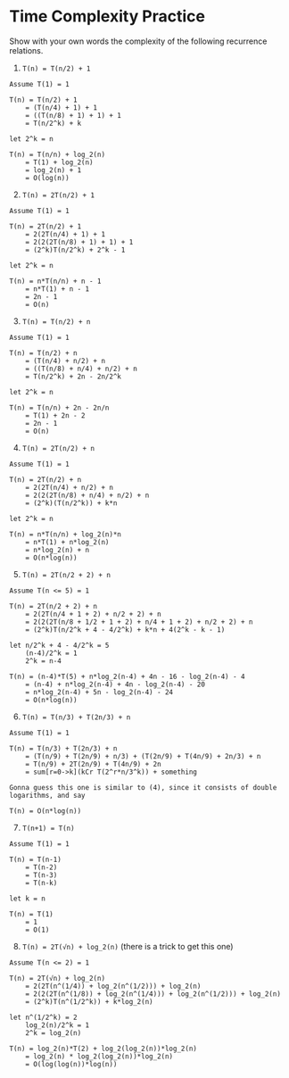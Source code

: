 # Time Complexity Practice

Show with your own words the complexity of the following recurrence relations.

1. `T(n) = T(n/2) + 1`

```
Assume T(1) = 1

T(n) = T(n/2) + 1
    = (T(n/4) + 1) + 1
    = ((T(n/8) + 1) + 1) + 1
    = T(n/2^k) + k

let 2^k = n

T(n) = T(n/n) + log_2(n)
    = T(1) + log_2(n)
    = log_2(n) + 1
    = O(log(n))
```

2. `T(n) = 2T(n/2) + 1`

```
Assume T(1) = 1

T(n) = 2T(n/2) + 1
    = 2(2T(n/4) + 1) + 1
    = 2(2(2T(n/8) + 1) + 1) + 1
    = (2^k)T(n/2^k) + 2^k - 1

let 2^k = n

T(n) = n*T(n/n) + n - 1
    = n*T(1) + n - 1
    = 2n - 1
    = O(n)
```

3. `T(n) = T(n/2) + n`

```
Assume T(1) = 1

T(n) = T(n/2) + n
    = (T(n/4) + n/2) + n
    = ((T(n/8) + n/4) + n/2) + n
    = T(n/2^k) + 2n - 2n/2^k

let 2^k = n

T(n) = T(n/n) + 2n - 2n/n
    = T(1) + 2n - 2
    = 2n - 1
    = O(n)
```

4. `T(n) = 2T(n/2) + n`

```
Assume T(1) = 1

T(n) = 2T(n/2) + n
    = 2(2T(n/4) + n/2) + n
    = 2(2(2T(n/8) + n/4) + n/2) + n
    = (2^k)(T(n/2^k)) + k*n

let 2^k = n

T(n) = n*T(n/n) + log_2(n)*n
    = n*T(1) + n*log_2(n)
    = n*log_2(n) + n
    = O(n*log(n))
```

5. `T(n) = 2T(n/2 + 2) + n`

```
Assume T(n <= 5) = 1

T(n) = 2T(n/2 + 2) + n
    = 2(2T(n/4 + 1 + 2) + n/2 + 2) + n
    = 2(2(2T(n/8 + 1/2 + 1 + 2) + n/4 + 1 + 2) + n/2 + 2) + n
    = (2^k)T(n/2^k + 4 - 4/2^k) + k*n + 4(2^k - k - 1)

let n/2^k + 4 - 4/2^k = 5
    (n-4)/2^k = 1
    2^k = n-4

T(n) = (n-4)*T(5) + n*log_2(n-4) + 4n - 16 - log_2(n-4) - 4
    = (n-4) + n*log_2(n-4) + 4n - log_2(n-4) - 20
    = n*log_2(n-4) + 5n - log_2(n-4) - 24
    = O(n*log(n))
```

6. `T(n) = T(n/3) + T(2n/3) + n`

```
Assume T(1) = 1

T(n) = T(n/3) + T(2n/3) + n
    = (T(n/9) + T(2n/9) + n/3) + (T(2n/9) + T(4n/9) + 2n/3) + n
    = T(n/9) + 2T(2n/9) + T(4n/9) + 2n
    = sum[r=0->k](kCr T(2^r*n/3^k)) + something

Gonna guess this one is similar to (4), since it consists of double logarithms, and say

T(n) = O(n*log(n))
```

7. `T(n+1) = T(n)`

```
Assume T(1) = 1

T(n) = T(n-1)
    = T(n-2)
    = T(n-3)
    = T(n-k)

let k = n

T(n) = T(1)
    = 1
    = O(1)
```

8. `T(n) = 2T(√n) + log_2(n)` (there is a trick to get this one)

```
Assume T(n <= 2) = 1

T(n) = 2T(√n) + log_2(n)
    = 2(2T(n^(1/4)) + log_2(n^(1/2))) + log_2(n)
    = 2(2(2T(n^(1/8)) + log_2(n^(1/4))) + log_2(n^(1/2))) + log_2(n)
    = (2^k)T(n^(1/2^k)) + k*log_2(n)

let n^(1/2^k) = 2
    log_2(n)/2^k = 1
    2^k = log_2(n)

T(n) = log_2(n)*T(2) + log_2(log_2(n))*log_2(n)
    = log_2(n) * log_2(log_2(n))*log_2(n)
    = O(log(log(n))*log(n))
```

